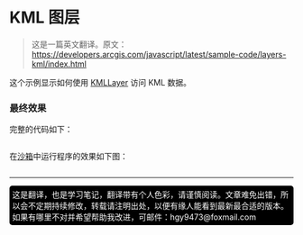 # KML 图层

> 这是一篇英文翻译。原文：https://developers.arcgis.com/javascript/latest/sample-code/layers-kml/index.html

这个示例显示如何使用 [KMLLayer](https://developers.arcgis.com/javascript/latest/api-reference/esri-layers-KMLLayer.html) 访问 KML 数据。

### 最终效果

完整的代码如下：
```html

```


在[沙箱]()中运行程序的效果如下图：

![]()


---
[//]: # (内嵌 html)
<footer style="background:#000;color:white;border-radius:5px;padding:5px;">
  这是翻译，也是学习笔记，翻译带有个人色彩，请谨慎阅读。文章难免出错，所以会不定期持续修改，转载请注明出处，以便有缘人能看到最新最合适的版本。如果有哪里不对并希望帮助我改进，可邮件：hgy9473@foxmail.com
</footer>